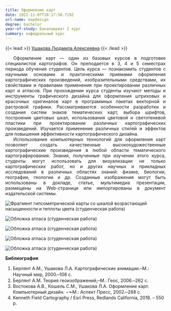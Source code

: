 ```yaml
---
title: Оформление карт
date: 2022-11-07T18:17:58.719Z
url-name: mapdesign
degree: bachelor
year-of-study: Бакалавриат 2 курс
summary: кафедральный курс
---
```

{{< lead >}} [Ушакова Людмила Алексеевна](../../../about/staff/ushakova) {{< /lead >}}

<div style="text-align: justify; text-indent: 25px;">
Оформление карт — один из базовых курсов в подготовке специалистов картографов. Он преподается в 3, 4 и 5 семестрах периода обучения студентов. Цель курса — познакомить студентов с научными основами и практическими приемами оформления картографических произведений, изобразительными средствами, их свойствами и правилами применения при проектировании различных карт и атласов. При прохождении курса студенты изучают методы и инструменты графического дизайна для оформления штриховых и красочных оригиналов карт в программных пакетах векторной и растровой графики. Рассматриваются особенности разработки и создания систем знаков тематических карт, выбора шрифтов, построения цветовых шкал, использования цветовой и светотеневой пластики при проектировании различных картографических произведений. Изучается применение различных стилей и эффектов для повышения эффективности картографического дизайна.  </div>
<div style="text-align: justify; text-indent: 25px;">
Использование компьютерных технологий для оформления карт позволяет создать качественные высокохудожественные картографические произведения в любой области тематического картографирования. Знания, полученные при изучении этого курса, студенты могут использовать для визуализации не только картографических работ, но и других научных и прикладных исследований в различных областях знаний: физике, биологии, географии, геологии и др. Созданные изображения могут быть использованы в докладе, статье, мультимедиа презентации, размещены на Web-странице или импортированы в документ издательской системы.</div>

![Фрагмент гипсометрической карты со шкалой возрастающей насыщенности и теплоты цвета (студенческая работа) ](img/mapd1.jpg "Фрагмент гипсометрической карты со шкалой возрастающей насыщенности и теплоты цвета (студенческая работа)")

![Обложка атласа (студенческая работа)](img/mapdesign5.jpg "Обложка атласа (студенческая работа)")

![Обложка атласа (студенческая работа)](img/mapd2.jpg "Обложка атласа (студенческая работа)")

![Обложка атласа (студенческая работа)](img/mapd3.jpg "Обложка атласа (студенческая работа)")

![Обложка атласа (студенческая работа)](img/mapd4.jpg "Обложка атласа (студенческая работа)")

**Библиография**

1. Берлянт А.М., Ушакова Л.А. Картографические анимации. ̶  М.: Научный мир, 2000.  ̶ 108 с.
2. Берлянт А.М. Теория геоизображений,  ̶  М.: Геос, 2006. ̶ 262 с.
3. Востокова А.В., Кошель С.М., Ушакова Л.А. Оформление карт. Компьютерный дизайн.  ¬¬̶  М.: Аспект Пресс, 2002.  ̶ 288 с. 
4. Kenneth Field Cartography / Esri Press, Redlands California, 2018. – 550 p.